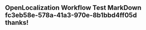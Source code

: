 <properties
ms.topic="hero-topic"
ms.test1="hero-topic"
ms.test2="test"/>

## OpenLocalization Workflow Test MarkDown fc3eb58e-578a-41a3-970e-8b1bbd4ff05d thanks!
